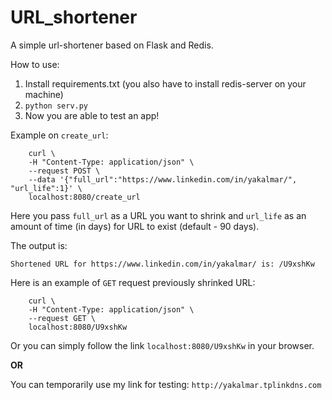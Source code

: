 # URL_shortener
A simple url-shortener based on Flask and Redis.

How to use:
1. Install requirements.txt (you also have to install redis-server on your machine)
2. `python serv.py`
3. Now you are able to test an app!

Example on `create_url`:

```
    curl \
    -H "Content-Type: application/json" \
    --request POST \
    --data '{"full_url":"https://www.linkedin.com/in/yakalmar/", "url_life":1}' \
    localhost:8080/create_url
```

Here you pass `full_url` as a URL you want to shrink and `url_life` as an amount of time (in days) for URL to exist (default - 90 days).

The output is:

```
Shortened URL for https://www.linkedin.com/in/yakalmar/ is: /U9xshKw
```

Here is an example of `GET` request previously shrinked URL:

```
    curl \
    -H "Content-Type: application/json" \
    --request GET \
    localhost:8080/U9xshKw
```

Or you can simply follow the link `localhost:8080/U9xshKw` in  your browser.

**OR**

You can temporarily use my link for testing: `http://yakalmar.tplinkdns.com`